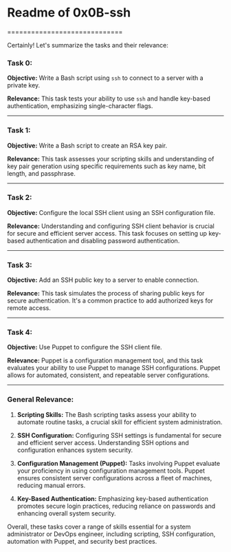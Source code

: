 # Readme of 0x0B-ssh
=============================

Certainly! Let's summarize the tasks and their relevance:

### Task 0:
**Objective:** Write a Bash script using `ssh` to connect to a server with a private key.

**Relevance:** This task tests your ability to use `ssh` and handle key-based authentication, emphasizing single-character flags.

---

### Task 1:
**Objective:** Write a Bash script to create an RSA key pair.

**Relevance:** This task assesses your scripting skills and understanding of key pair generation using specific requirements such as key name, bit length, and passphrase.

---

### Task 2:
**Objective:** Configure the local SSH client using an SSH configuration file.

**Relevance:** Understanding and configuring SSH client behavior is crucial for secure and efficient server access. This task focuses on setting up key-based authentication and disabling password authentication.

---

### Task 3:
**Objective:** Add an SSH public key to a server to enable connection.

**Relevance:** This task simulates the process of sharing public keys for secure authentication. It's a common practice to add authorized keys for remote access.

---

### Task 4:
**Objective:** Use Puppet to configure the SSH client file.

**Relevance:** Puppet is a configuration management tool, and this task evaluates your ability to use Puppet to manage SSH configurations. Puppet allows for automated, consistent, and repeatable server configurations.

---

### General Relevance:
1. **Scripting Skills:** The Bash scripting tasks assess your ability to automate routine tasks, a crucial skill for efficient system administration.

2. **SSH Configuration:** Configuring SSH settings is fundamental for secure and efficient server access. Understanding SSH options and configuration enhances system security.

3. **Configuration Management (Puppet):** Tasks involving Puppet evaluate your proficiency in using configuration management tools. Puppet ensures consistent server configurations across a fleet of machines, reducing manual errors.

4. **Key-Based Authentication:** Emphasizing key-based authentication promotes secure login practices, reducing reliance on passwords and enhancing overall system security.

Overall, these tasks cover a range of skills essential for a system administrator or DevOps engineer, including scripting, SSH configuration, automation with Puppet, and security best practices.

